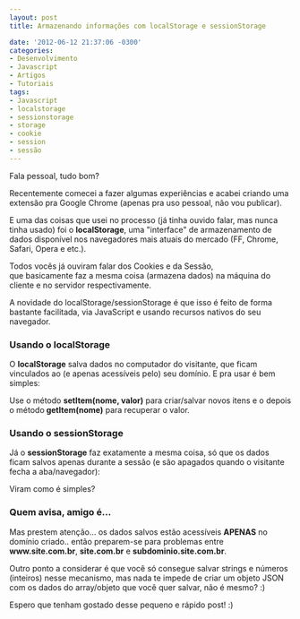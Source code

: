```yaml
---
layout: post
title: Armazenando informações com localStorage e sessionStorage

date: '2012-06-12 21:37:06 -0300'
categories:
- Desenvolvimento
- Javascript
- Artigos
- Tutoriais
tags:
- Javascript
- localstorage
- sessionstorage
- storage
- cookie
- session
- sessão
---
```

Fala pessoal, tudo bom?

Recentemente comecei a fazer algumas experiências e acabei criando uma extensão pra Google Chrome (apenas pra uso pessoal, não vou publicar).

E uma das coisas que usei no processo (já tinha ouvido falar, mas nunca tinha usado) foi o <strong>localStorage</strong>, uma "interface" de armazenamento de dados disponível nos navegadores mais atuais do mercado (FF, Chrome, Safari, Opera e etc.).

Todos vocês já ouviram falar dos Cookies e da Sessão, que basicamente faz a mesma coisa (armazena dados) na máquina do cliente e no servidor respectivamente.

A novidade do localStorage/sessionStorage é que isso é feito de forma bastante facilitada, via JavaScript e usando recursos nativos do seu navegador.

<h3>Usando o localStorage</h3>
O <strong>localStorage</strong> salva dados no computador do visitante, que ficam vinculados ao (e apenas acessíveis pelo) seu domínio. E pra usar é bem simples:

Use o método <strong>setItem(nome, valor)</strong> para criar/salvar novos itens e o depois o método<strong> getItem(nome)</strong> para recuperar o valor.

<div data-gist-id="2920989" data-gist-show-loading="false"></div>

<h3>Usando o sessionStorage</h3>
Já o <strong>sessionStorage</strong> faz exatamente a mesma coisa, só que os dados ficam salvos apenas durante a sessão (e são apagados quando o visitante fecha a aba/navegador):

<div data-gist-id="2921014" data-gist-show-loading="false"></div>

Viram como é simples?

<h3>Quem avisa, amigo é...</h3>
Mas prestem atenção... os dados salvos estão acessíveis <strong>APENAS</strong> no domínio criado.. então preparem-se para problemas entre <strong>www.site.com.br</strong>, <strong>site.com.br</strong> e <strong>subdominio.site.com.br</strong>.

Outro ponto a considerar é que você só consegue salvar strings e números (inteiros) nesse mecanismo, mas nada te impede de criar um objeto JSON com os dados do array/objeto que você quer salvar, não é mesmo? :)

Espero que tenham gostado desse pequeno e rápido post! :)

